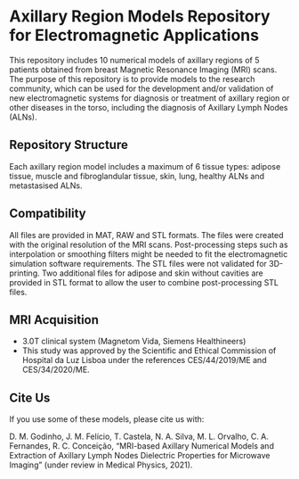 # Axillary Region Models Repository for Electromagnetic Applications #

This repository includes 10 numerical models of axillary regions of 5 patients obtained from breast Magnetic Resonance Imaging (MRI) scans. The purpose of this repository is to provide models to the research community, which can be used for the development and/or validation of new electromagnetic systems for diagnosis or treatment of axillary region or other diseases in the torso, including the diagnosis of Axillary Lymph Nodes (ALNs).

## Repository Structure ##

Each axillary region model includes a maximum of 6 tissue types: adipose tissue, muscle and fibroglandular tissue, skin, lung, healthy ALNs and metastasised ALNs.

## Compatibility ##

All files are provided in MAT, RAW and STL formats. The files were created with the original resolution of the MRI scans. Post-processing steps such as interpolation or smoothing filters might be needed to fit the electromagnetic simulation software requirements. The STL files were not validated for 3D-printing. Two additional files for adipose and skin without cavities are provided in STL format to allow the user to combine post-processing STL files.

## MRI Acquisition ##

- 3.0T clinical system (Magnetom Vida, Siemens Healthineers)
- This study was approved by the Scientific and Ethical Commission of Hospital da Luz Lisboa under the references CES/44/2019/ME and CES/34/2020/ME.

## Cite Us ##

If you use some of these models, please cite us with:

D. M. Godinho, J. M. Felício, T. Castela, N. A. Silva, M. L. Orvalho, C. A. Fernandes, R. C. Conceição, “MRI-based Axillary Numerical Models and Extraction of Axillary Lymph Nodes Dielectric Properties for Microwave Imaging” (under review in Medical Physics, 2021).